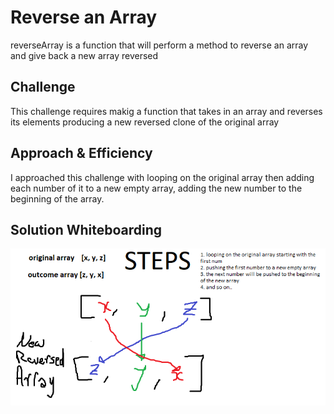 # Reverse an Array

reverseArray is a function that will perform a method to reverse an array and give back a new array reversed  

## Challenge

This challenge requires makig a function that takes in an array and reverses its elements producing a new reversed clone of the original array 

## Approach & Efficiency

I approached this challenge with looping on the original array then adding each number of it to a new empty array, adding the new number to the beginning of the array.

## Solution Whiteboarding
![whiteboarding](./assets/cc01.PNG)